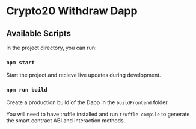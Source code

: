 # Crypto20 Withdraw Dapp

## Available Scripts

In the project directory, you can run:

### `npm start`

Start the project and recieve live updates during development.

### `npm run build`

Create a production build of the Dapp in the `buildFrontend` folder.

You will need to have truffle installed and run `truffle compile` to generate the smart contract ABI and interaction methods.
